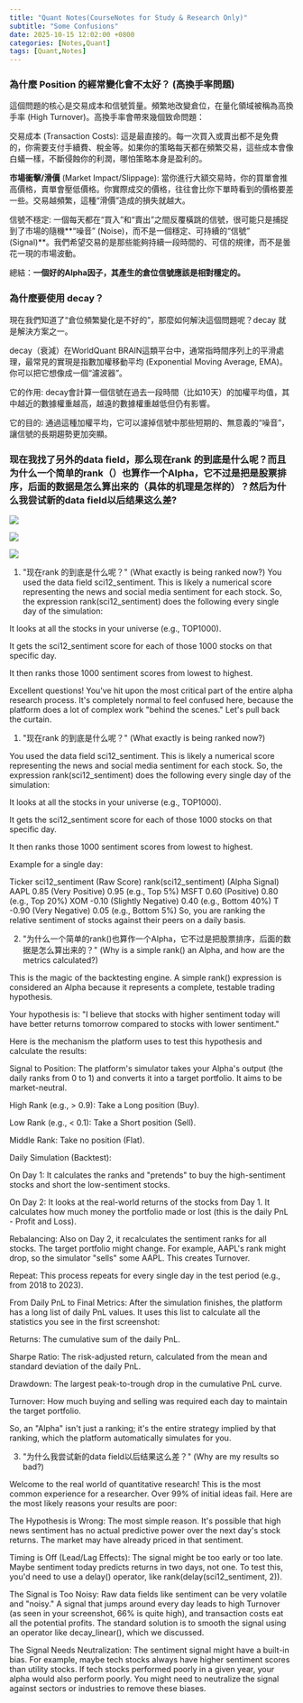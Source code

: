 ```yaml
---
title: "Quant Notes(CourseNotes for Study & Research Only)"
subtitle: "Some Confusions"
date: 2025-10-15 12:02:00 +0800
categories: [Notes,Quant]  
tags: [Quant,Notes]
---
```


### 為什麼 Position 的經常變化會不太好？ (高換手率問題)

這個問題的核心是交易成本和信號質量。頻繁地改變倉位，在量化領域被稱為高換手率 (High Turnover)。高換手率會帶來幾個致命問題：

交易成本 (Transaction Costs): 這是最直接的。每一次買入或賣出都不是免費的，你需要支付手續費、稅金等。如果你的策略每天都在頻繁交易，這些成本會像白蟻一樣，不斷侵蝕你的利潤，哪怕策略本身是盈利的。

**市場衝擊/滑價** (Market Impact/Slippage): 當你進行大額交易時，你的買單會推高價格，賣單會壓低價格。你實際成交的價格，往往會比你下單時看到的價格要差一些。交易越頻繁，這種“滑價”造成的損失就越大。

信號不穩定: 一個每天都在“買入”和“賣出”之間反覆橫跳的信號，很可能只是捕捉到了市場的隨機**“噪音” (Noise)，而不是一個穩定、可持續的“信號” (Signal)**。我們希望交易的是那些能夠持續一段時間的、可信的規律，而不是曇花一現的市場波動。

總結：**一個好的Alpha因子，其產生的倉位信號應該是相對穩定的。**

### 為什麼要使用 decay？
現在我們知道了“倉位頻繁變化是不好的”，那麼如何解決這個問題呢？decay 就是解決方案之一。

decay（衰減）在WorldQuant BRAIN這類平台中，通常指時間序列上的平滑處理，最常見的實現是指數加權移動平均 (Exponential Moving Average, EMA)。你可以把它想像成一個“濾波器”。

它的作用: decay會計算一個信號在過去一段時間（比如10天）的加權平均值，其中越近的數據權重越高，越遠的數據權重越低但仍有影響。

它的目的: 通過這種加權平均，它可以濾掉信號中那些短期的、無意義的“噪音”，讓信號的長期趨勢更加突顯。


### 现在我找了另外的data field，那么现在rank 的到底是什么呢？而且为什么一个简单的rank（）也算作一个Alpha，它不过是把是股票排序，后面的数据是怎么算出来的（具体的机理是怎样的）？然后为什么我尝试新的data field以后结果这么差?

![](/assets/img/Course/newFieldCode.png)

![](/assets/img/Course/settings.png)

![](/assets/img/Course/newFieldResult.png)

1. "现在rank 的到底是什么呢？" (What exactly is being ranked now?)
You used the data field sci12_sentiment. This is likely a numerical score representing the news and social media sentiment for each stock. So, the expression rank(sci12_sentiment) does the following every single day of the simulation:

It looks at all the stocks in your universe (e.g., TOP1000).

It gets the sci12_sentiment score for each of those 1000 stocks on that specific day.

It then ranks those 1000 sentiment scores from lowest to highest.

Excellent questions! You've hit upon the most critical part of the entire alpha research process. It's completely normal to feel confused here, because the platform does a lot of complex work "behind the scenes." Let's pull back the curtain.

1. "现在rank 的到底是什么呢？" (What exactly is being ranked now?)

You used the data field sci12_sentiment. This is likely a numerical score representing the news and social media sentiment for each stock. So, the expression rank(sci12_sentiment) does the following every single day of the simulation:

It looks at all the stocks in your universe (e.g., TOP1000).

It gets the sci12_sentiment score for each of those 1000 stocks on that specific day.

It then ranks those 1000 sentiment scores from lowest to highest.

Example for a single day:

Ticker	sci12_sentiment (Raw Score)	rank(sci12_sentiment) (Alpha Signal)
AAPL	0.85 (Very Positive)	0.95 (e.g., Top 5%)
MSFT	0.60 (Positive)	0.80 (e.g., Top 20%)
XOM	-0.10 (Slightly Negative)	0.40 (e.g., Bottom 40%)
T	-0.90 (Very Negative)	0.05 (e.g., Bottom 5%)
So, you are ranking the relative sentiment of stocks against their peers on a daily basis.

2. "为什么一个简单的rank()也算作一个Alpha，它不过是把股票排序，后面的数据是怎么算出来的？" (Why is a simple rank() an Alpha, and how are the metrics calculated?)

This is the magic of the backtesting engine. A simple rank() expression is considered an Alpha because it represents a complete, testable trading hypothesis.

Your hypothesis is: "I believe that stocks with higher sentiment today will have better returns tomorrow compared to stocks with lower sentiment."

Here is the mechanism the platform uses to test this hypothesis and calculate the results:

Signal to Position: The platform's simulator takes your Alpha's output (the daily ranks from 0 to 1) and converts it into a target portfolio. It aims to be market-neutral.

High Rank (e.g., > 0.9): Take a Long position (Buy).

Low Rank (e.g., < 0.1): Take a Short position (Sell).

Middle Rank: Take no position (Flat).

Daily Simulation (Backtest):

On Day 1: It calculates the ranks and "pretends" to buy the high-sentiment stocks and short the low-sentiment stocks.

On Day 2: It looks at the real-world returns of the stocks from Day 1. It calculates how much money the portfolio made or lost (this is the daily PnL - Profit and Loss).

Rebalancing: Also on Day 2, it recalculates the sentiment ranks for all stocks. The target portfolio might change. For example, AAPL's rank might drop, so the simulator "sells" some AAPL. This creates Turnover.

Repeat: This process repeats for every single day in the test period (e.g., from 2018 to 2023).

From Daily PnL to Final Metrics:
After the simulation finishes, the platform has a long list of daily PnL values. It uses this list to calculate all the statistics you see in the first screenshot:

Returns: The cumulative sum of the daily PnL.

Sharpe Ratio: The risk-adjusted return, calculated from the mean and standard deviation of the daily PnL.

Drawdown: The largest peak-to-trough drop in the cumulative PnL curve.

Turnover: How much buying and selling was required each day to maintain the target portfolio.

So, an "Alpha" isn't just a ranking; it's the entire strategy implied by that ranking, which the platform automatically simulates for you.

3. "为什么我尝试新的data field以后结果这么差？" (Why are my results so bad?)

Welcome to the real world of quantitative research! This is the most common experience for a researcher. Over 99% of initial ideas fail. Here are the most likely reasons your results are poor:

The Hypothesis is Wrong: The most simple reason. It's possible that high news sentiment has no actual predictive power over the next day's stock returns. The market may have already priced in that sentiment.

Timing is Off (Lead/Lag Effects): The signal might be too early or too late. Maybe sentiment today predicts returns in two days, not one. To test this, you'd need to use a delay() operator, like rank(delay(sci12_sentiment, 2)).

The Signal is Too Noisy: Raw data fields like sentiment can be very volatile and "noisy." A signal that jumps around every day leads to high Turnover (as seen in your screenshot, 66% is quite high), and transaction costs eat all the potential profits. The standard solution is to smooth the signal using an operator like decay_linear(), which we discussed.

The Signal Needs Neutralization: The sentiment signal might have a built-in bias. For example, maybe tech stocks always have higher sentiment scores than utility stocks. If tech stocks performed poorly in a given year, your alpha would also perform poorly. You might need to neutralize the signal against sectors or industries to remove these biases.